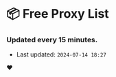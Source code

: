 # :package: Free Proxy List
### Updated every 15 minutes.

- Last updated: `2024-07-14 18:27`

:heart:
